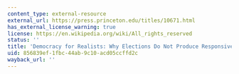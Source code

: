 ```yaml
---
content_type: external-resource
external_url: https://press.princeton.edu/titles/10671.html
has_external_license_warning: true
license: https://en.wikipedia.org/wiki/All_rights_reserved
status: ''
title: 'Democracy for Realists: Why Elections Do Not Produce Responsive Government'
uid: 856839ef-1fbc-44ab-9c10-acd05ccffd2c
wayback_url: ''
---
```

